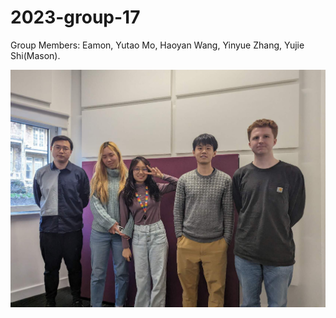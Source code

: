 # 2023-group-17
Group Members:
Eamon,
Yutao Mo,
Haoyan Wang,
Yinyue Zhang,
Yujie Shi(Mason).

![alt text](https://github.com/UoB-COMSM0110/2023-group-17/blob/main/GroupPicture.jpeg?raw=true)



